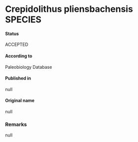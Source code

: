 Crepidolithus pliensbachensis SPECIES
=======

#### Status
ACCEPTED

#### According to
Paleobiology Database

#### Published in
null

#### Original name
null

### Remarks
null